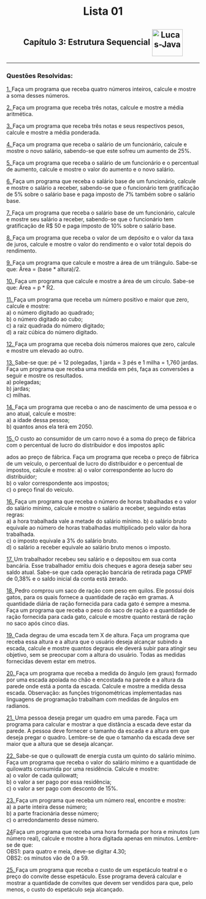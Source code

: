 <h1 align="center">Lista 01</h1>
<h2 align="center">Capítulo 3: Estrutura Sequencial <img align="center" alt="Lucas-Java" height="70" width="80" src="https://cdn.jsdelivr.net/gh/devicons/devicon/icons/java/java-original.svg" /> </h2>
<hr>
<h3>Questões Resolvidas:</h3>

<a href="https://github.com/LucasCostaMrq/DisciplinaPoo2023.2/blob/main/Lista01/Quest%C3%B5es%20Resolvidas/Q1R/src/br/edu/principal/Principal.java">1. </a>Faça um programa que receba quatro números inteiros, calcule e mostre a soma desses números.

<a href="https://github.com/LucasCostaMrq/DisciplinaPoo2023.2/blob/main/Lista01/Quest%C3%B5es%20Resolvidas/Q2R/src/br/edu/principal/Principal.java">2. </a>Faça um programa que receba três notas, calcule e mostre a média aritmética.

<a href="https://github.com/LucasCostaMrq/DisciplinaPoo2023.2/blob/main/Lista01/Quest%C3%B5es%20Resolvidas/Q3R/src/br/edu/principal/Principal.java">3. </a>Faça um programa que receba três notas e seus respectivos pesos, calcule e mostre a média ponderada.

<a href="https://github.com/LucasCostaMrq/DisciplinaPoo2023.2/blob/main/Lista01/Quest%C3%B5es%20Resolvidas/Q4R/src/br/edu/principal/Principal.java">4. </a>Faça um programa que receba o salário de um funcionário, calcule e mostre o novo salário, sabendo-se que este sofreu um aumento de 25%.

<a href="https://github.com/LucasCostaMrq/DisciplinaPoo2023.2/blob/main/Lista01/Quest%C3%B5es%20Resolvidas/Q5R/src/br/edu/principal/Principal.java">5. </a>Faça um programa que receba o salário de um funcionário e o percentual de aumento, calcule e mostre o valor do aumento e o novo salário.

<a href="https://github.com/LucasCostaMrq/DisciplinaPoo2023.2/blob/main/Lista01/Quest%C3%B5es%20Resolvidas/Q6R/src/br/edu/principal/Principal.java">6. </a>Faça um programa que receba o salário base de um funcionário, calcule e mostre o salário a receber, sabendo-se que o funcionário tem gratificação de 5% sobre o salário base e paga imposto de 7% também sobre o salário base.

<a href="https://github.com/LucasCostaMrq/DisciplinaPoo2023.2/blob/main/Lista01/Quest%C3%B5es%20Resolvidas/Q7R/src/br/edu/principal/Principal.java">7. </a>Faça um programa que receba o salário base de um funcionário, calcule e mostre seu salário a receber, sabendo-se que o funcionário tem gratificação de R$ 50 e paga imposto de 10% sobre o salário base.

<a href="https://github.com/LucasCostaMrq/DisciplinaPoo2023.2/blob/main/Lista01/Quest%C3%B5es%20Resolvidas/Q8R/src/br/edu/principal/Principal.java">8. </a>Faça um programa que receba o valor de um depósito e o valor da taxa de juros, calcule e mostre o valor do rendimento e o valor total depois do rendimento.

<a href="https://github.com/LucasCostaMrq/DisciplinaPoo2023.2/blob/main/Lista01/Quest%C3%B5es%20Resolvidas/Q9R/src/br/edu/principal/Principal.java">9. </a>Faça um programa que calcule e mostre a área de um triângulo. Sabe-se que: Área = (base * altura)/2.

<a href="https://github.com/LucasCostaMrq/DisciplinaPoo2023.2/blob/main/Lista01/Quest%C3%B5es%20Resolvidas/Q10R/src/br/edu/principal/Principal.java">10. </a>Faça um programa que calcule e mostre a área de um círculo. Sabe-se que: Área = p * R2.

<a href="https://github.com/LucasCostaMrq/DisciplinaPoo2023.2/blob/main/Lista01/Quest%C3%B5es%20Resolvidas/Q11R/src/br/edu/principal/Principal.java">11. </a>Faça um programa que receba um número positivo e maior que zero, calcule e mostre: <br>a) o número digitado ao quadrado; <br>b) o número digitado ao cubo; <br>c) a raiz quadrada do número digitado; <br>d) a raiz cúbica do número digitado.

<a href="https://github.com/LucasCostaMrq/DisciplinaPoo2023.2/blob/main/Lista01/Quest%C3%B5es%20Resolvidas/Q12R/src/br/edu/principal/Principal.java">12. </a>Faça um programa que receba dois números maiores que zero, calcule e mostre um elevado ao outro.

<a href="https://github.com/LucasCostaMrq/DisciplinaPoo2023.2/blob/main/Lista01/Quest%C3%B5es%20Resolvidas/Q13R/src/br/edu/principal/Principal.java">13. </a>Sabe-se que: pé = 12 polegadas, 1 jarda = 3 pés e 1 milha = 1,760 jardas. Faça um programa que receba uma medida em pés, faça as conversões a seguir e mostre os resultados. <br>a) polegadas;<br>b) jardas; <br>c) milhas.

<a href="https://github.com/LucasCostaMrq/DisciplinaPoo2023.2/blob/main/Lista01/Quest%C3%B5es%20Resolvidas/Q14R/src/br/edu/principal/Principal.java">14. </a>Faça um programa que receba o ano de nascimento de uma pessoa e o ano atual, calcule e mostre: <br>a) a idade dessa pessoa; <br>b) quantos anos ela terá em 2050.

<a href="https://github.com/LucasCostaMrq/DisciplinaPoo2023.2/blob/main/Lista01/Quest%C3%B5es%20Resolvidas/Q15R/src/br/edu/principal/Principal.java">15. </a>O custo ao consumidor de um carro novo é a soma do preço de fábrica com o percentual de lucro do distribuidor e dos impostos aplic

ados ao preço de fábrica. Faça um programa que receba o preço de fábrica de um veículo, o percentual de lucro do distribuidor e o percentual de impostos, calcule e mostre: a) o valor correspondente ao lucro do distribuidor; <br>b) o valor correspondente aos impostos; <br>c) o preço final do veículo.

<a href="https://github.com/LucasCostaMrq/DisciplinaPoo2023.2/blob/main/Lista01/Quest%C3%B5es%20Resolvidas/Q16R/src/br/edu/principal/Principal.java">16. </a>Faça um programa que receba o número de horas trabalhadas e o valor do salário mínimo, calcule e mostre o salário a receber, seguindo estas regras: <br> a) a hora trabalhada vale a metade do salário mínimo. b) o salário bruto equivale ao número de horas trabalhadas multiplicado pelo valor da hora trabalhada.  <br> c) o imposto equivale a 3% do salário bruto. <br> d) o salário a receber equivale ao salário bruto menos o imposto.

<a href="https://github.com/LucasCostaMrq/DisciplinaPoo2023.2/blob/main/Lista01/Quest%C3%B5es%20Resolvidas/Q17R/src/br/edu/principal/Principal.java">17. </a>Um trabalhador recebeu seu salário e o depositou em sua conta bancária. Esse trabalhador emitiu dois cheques e agora deseja saber seu saldo atual. Sabe-se que cada operação bancária de retirada paga CPMF de 0,38% e o saldo inicial da conta está zerado.

<a href="https://github.com/LucasCostaMrq/DisciplinaPoo2023.2/blob/main/Lista01/Quest%C3%B5es%20Resolvidas/Q18R/src/br/edu/principal/Principal.java">18. </a>Pedro comprou um saco de ração com peso em quilos. Ele possui dois gatos, para os quais fornece a quantidade de ração em gramas. A quantidade diária de ração fornecida para cada gato é sempre a mesma. Faça um programa que receba o peso do saco de ração e a quantidade de ração fornecida para cada gato, calcule e mostre quanto restará de ração no saco após cinco dias.

<a href="https://github.com/LucasCostaMrq/DisciplinaPoo2023.2/blob/main/Lista01/Quest%C3%B5es%20Resolvidas/Q19R/src/br/edu/principal/Principal.java">19. </a>Cada degrau de uma escada tem X de altura. Faça um programa que receba essa altura e a altura que o usuário deseja alcançar subindo a escada, calcule e mostre quantos degraus ele deverá subir para atingir seu objetivo, sem se preocupar com a altura do usuário. Todas as medidas fornecidas devem estar em metros.

<a href="https://github.com/LucasCostaMrq/DisciplinaPoo2023.2/blob/main/Lista01/Quest%C3%B5es%20Resolvidas/Q20R/src/br/edu/principal/Principal.java">20. </a>Faça um programa que receba a medida do ângulo (em graus) formado por uma escada apoiada no chão e encostada na parede e a altura da parede onde está a ponta da escada. Calcule e mostre a medida dessa escada. Observação: as funções trigonométricas implementadas nas linguagens de programação trabalham com medidas de ângulos em radianos.

<a href="https://github.com/LucasCostaMrq/DisciplinaPoo2023.2/blob/main/Lista01/Quest%C3%B5es%20Resolvidas/Q21R/src/br/edu/principal/Principal.java">21. </a>Uma pessoa deseja pregar um quadro em uma parede. Faça um programa para calcular e mostrar a que distância a escada deve estar da parede. A pessoa deve fornecer o tamanho da escada e a altura em que deseja pregar o quadro. Lembre-se de que o tamanho da escada deve ser maior que a altura que se deseja alcançar.

<a href="https://github.com/LucasCostaMrq/DisciplinaPoo2023.2/blob/main/Lista01/Quest%C3%B5es%20Resolvidas/Q22R/src/br/edu/principal/Principal.java">22. </a>Sabe-se que o quilowatt de energia custa um quinto do salário mínimo. Faça um programa que receba o valor do salário mínimo e a quantidade de quilowatts consumida por uma residência. Calcule e mostre: <br>a) o valor de cada quilowatt; <br>b) o valor a ser pago por essa residência; <br>c) o valor a ser pago com desconto de 15%.

<a href="https://github.com/LucasCostaMrq/DisciplinaPoo2023.2/blob/main/Lista01/Quest%C3%B5es%20Resolvidas/Q23R/src/br/edu/principal/Principal.java">23. </a>Faça um programa que receba um número real, encontre e mostre: <br>a) a parte inteira desse número; <br>b) a parte fracionária desse número; <br>c) o arredondamento desse número.

<a href="https://github.com/LucasCostaMrq/DisciplinaPoo2023.2/blob/main/Lista01/Quest%C3%B5es%20Resolvid
as/Q24R/src/br/edu/principal/Principal.java">24</a>Faça um programa que receba uma hora formada por hora e minutos (um número real), calcule e mostre a hora digitada apenas em minutos. Lembre-se de que: <br>OBS1: para quatro e meia, deve-se digitar 4.30; <br>OBS2: os minutos vão de 0 a 59.

<a href="https://github.com/LucasCostaMrq/DisciplinaPoo2023.2/blob/main/Lista01/Quest%C3%B5es%20Resolvidas/Q25R/src/br/edu/principal/Principal.java">25. </a>Faça um programa que receba o custo de um espetáculo teatral e o preço do convite desse espetáculo. Esse programa deverá calcular e mostrar a quantidade de convites que devem ser vendidos para que, pelo menos, o custo do espetáculo seja alcançado.

